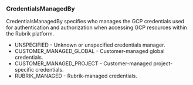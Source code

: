 ### CredentialsManagedBy
CredentialsManagedBy specifies who manages the GCP credentials used for
authentication and authorization when accessing GCP resources within the
Rubrik platform.

- UNSPECIFIED - Unknown or unspecified credentials manager.
- CUSTOMER_MANAGED_GLOBAL - Customer-managed global credentials.
- CUSTOMER_MANAGED_PROJECT - Customer-managed project-specific credentials.
- RUBRIK_MANAGED - Rubrik-managed credentials.
